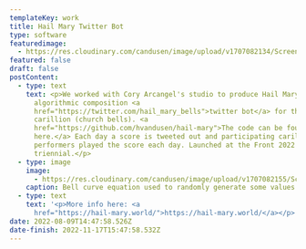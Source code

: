 ```yaml
---
templateKey: work
title: Hail Mary Twitter Bot
type: software
featuredimage:
  - https://res.cloudinary.com/candusen/image/upload/v1707082134/Screen_Shot_2022_07_28_at_7_53_44_AM_659c8079c6_hbg18t.webp
featured: false
draft: false
postContent:
  - type: text
    text: <p>We worked with Cory Arcangel's studio to produce Hail Mary, an
      algorithmic composition <a
      href="https://twitter.com/hail_mary_bells">twitter bot</a> for the
      carillion (church bells). <a
      href="https://github.com/hvandusen/hail-mary">The code can be found
      here.</a> Each day a score is tweeted out and participating carillion
      performers played the score each day. Launched at the Front 2022
      triennial.</p>
  - type: image
    image:
      - https://res.cloudinary.com/candusen/image/upload/v1707082155/Screen_Shot_2022_06_27_at_2_36_17_PM_8f983bd5a9_y5fx3i.webp
    caption: Bell curve equation used to randomly generate some values in the algorithm
  - type: text
    text: '<p>More info here: <a
      href="https://hail-mary.world/">https://hail-mary.world/</a></p>'
date: 2022-08-09T14:47:58.526Z
date-finish: 2022-11-17T15:47:58.532Z
---
```

